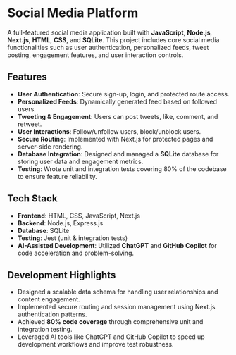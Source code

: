 # Social Media Platform

A full-featured social media application built with **JavaScript**, **Node.js**, **Next.js**, **HTML**, **CSS**, and **SQLite**. This project includes core social media functionalities such as user authentication, personalized feeds, tweet posting, engagement features, and user interaction controls.

## Features
- **User Authentication**: Secure sign-up, login, and protected route access.
- **Personalized Feeds**: Dynamically generated feed based on followed users.
- **Tweeting & Engagement**: Users can post tweets, like, comment, and retweet.
- **User Interactions**: Follow/unfollow users, block/unblock users.
- **Secure Routing**: Implemented with Next.js for protected pages and server-side rendering.
- **Database Integration**: Designed and managed a **SQLite** database for storing user data and engagement metrics.
- **Testing**: Wrote unit and integration tests covering 80% of the codebase to ensure feature reliability.

## Tech Stack
- **Frontend**: HTML, CSS, JavaScript, Next.js
- **Backend**: Node.js, Express.js
- **Database**: SQLite
- **Testing**: Jest (unit & integration tests)
- **AI-Assisted Development**: Utilized **ChatGPT** and **GitHub Copilot** for code acceleration and problem-solving.

## Development Highlights
- Designed a scalable data schema for handling user relationships and content engagement.
- Implemented secure routing and session management using Next.js authentication patterns.
- Achieved **80% code coverage** through comprehensive unit and integration testing.
- Leveraged AI tools like ChatGPT and GitHub Copilot to speed up development workflows and improve test robustness.
